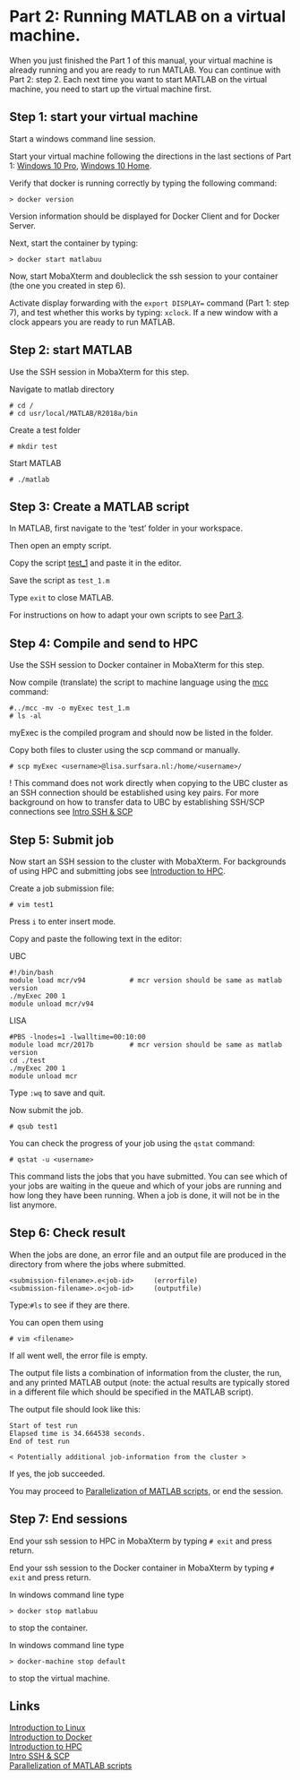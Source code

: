 

# Part 2: Running MATLAB on a virtual machine.

When you just finished the Part 1 of this manual, your virtual machine is already running and you are ready to run MATLAB. You can continue with Part 2: step 2. Each next time you want to start MATLAB on the virtual machine, you need to start up the virtual machine first.

## Step 1: start your virtual machine
Start a windows command line session.

Start your virtual machine following the directions in the last sections of Part 1: [Windows 10 Pro](./Part-1-Windows10.md), [Windows 10 Home](./Part-1-Windows10Home.md).

Verify that docker is running correctly by typing the following command:

```
> docker version 
```
Version information should be displayed for Docker Client and for Docker Server.

Next, start the container by typing:

```
> docker start matlabuu
```
Now, start MobaXterm and doubleclick the ssh session to your container (the one you created in step 6).

Activate display forwarding with the ```export DISPLAY=``` command (Part 1: step 7), and test whether this works by typing: ```xclock```. If a new window with a clock appears you are ready to run MATLAB.

## Step 2: start MATLAB

Use the SSH session in MobaXterm for this step.
 
Navigate to matlab directory

```
# cd /
# cd usr/local/MATLAB/R2018a/bin
```
Create a test folder

```
# mkdir test
```
Start MATLAB
```
# ./matlab
```
## Step 3: Create a MATLAB script

In MATLAB, first navigate to the ‘test’ folder in your workspace.

Then open an empty script.

Copy the script [test_1](./test_1.m) and paste it in the editor.

Save the script as ```test_1.m```

Type ```exit``` to close MATLAB.

For instructions on how to adapt your own scripts to see [Part 3](./Part-3-Parallel-Matlab.md).

## Step 4: Compile and send to HPC

Use the SSH session to Docker container in MobaXterm for this step.

Now compile (translate) the script to machine language using the [mcc](https://nl.mathworks.com/help/compiler/mcc.html) command:

```
#../mcc -mv -o myExec test_1.m
# ls -al
```
myExec is the compiled program and should now be listed in the folder.

Copy both files to cluster using the scp command or manually.  

```
# scp myExec <username>@lisa.surfsara.nl:/home/<username>/
```
! This command does not work directly when copying to the UBC cluster as an SSH connection should be established using key pairs.
For more background on how to transfer data to UBC by establishing SSH/SCP connections see [Intro SSH & SCP](./ssh.md)

## Step 5: Submit job 

Now start an SSH session to the cluster with MobaXterm. For backgrounds of using HPC and submitting jobs see [Introduction to HPC](./HPC_Intro.md).

Create a job submission file:
```
# vim test1
```

Press ```i``` to enter insert mode.

Copy and paste the following text in the editor:

UBC
```
#!/bin/bash
module load mcr/v94           # mcr version should be same as matlab version
./myExec 200 1
module unload mcr/v94
```
LISA
```
#PBS -lnodes=1 -lwalltime=00:10:00
module load mcr/2017b         # mcr version should be same as matlab version
cd ./test
./myExec 200 1
module unload mcr

```

Type ```:wq``` to save and quit.

Now submit the job.

```
# qsub test1
```

You can check the progress of your job using the ```qstat``` command:

```
# qstat -u <username>
```
This command lists the jobs that you have submitted. You can see which of your jobs are waiting in the queue and which of your jobs are running and how long they have been running. When a job is done, it will not be in the list anymore.


## Step 6: Check result

When the jobs are done, an error file and an output file are produced in the directory from where the jobs where submitted. 

```
<submission-filename>.e<job-id>   	(errorfile)
<submission-filename>.o<job-id>	    (outputfile)
```
Type:```#ls``` to see if they are there.

You can open them using 
```
# vim <filename>
```
If all went well, the error file is empty.

The output file lists a combination of information from the cluster, the run, and any printed MATLAB output (note: the actual results are typically stored in a different file which should be specified in the MATLAB script).

The output file should look like this:

```
Start of test run
Elapsed time is 34.664538 seconds.
End of test run

< Potentially additional job-information from the cluster >

```
If yes, the job succeeded. 

You may proceed to [Parallelization of MATLAB scripts](./matlab.md), or end the session.

## Step 7: End sessions

End your ssh session to HPC in MobaXterm by typing ```# exit``` and press return.

End your ssh session to the Docker container in MobaXterm by typing ```# exit``` and press return.

In windows command line type 
```
> docker stop matlabuu
```
to stop the container.

In windows command line type 
```
> docker-machine stop default
```
to stop the virtual machine.

## Links

[Introduction to Linux](./Linux_intro.md)  
[Introduction to Docker](./Docker_intro.md)  
[Introduction to HPC](./HPC_intro.md)  
[Intro SSH & SCP](./ssh.md)  
[Parallelization of MATLAB scripts](./Part-3-Parallel-Matlab.md)  
